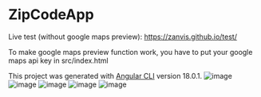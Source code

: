 # ZipCodeApp
Live test (without google maps preview): https://zanvis.github.io/test/

To make google maps preview function work, you have to put your google maps api key in src/index.html

This project was generated with [Angular CLI](https://github.com/angular/angular-cli) version 18.0.1.
![image](https://github.com/Zanvis/ZipCodeApp/assets/161169953/d30c19dd-c942-4a32-844a-94f684e3fae3)
![image](https://github.com/Zanvis/ZipCodeApp/assets/161169953/b7033825-31a0-4632-8116-930cd0b93965)
![image](https://github.com/Zanvis/ZipCodeApp/assets/161169953/908f8721-d2cc-488c-b714-eb36c843233d)
![image](https://github.com/Zanvis/ZipCodeApp/assets/161169953/ef6e1e91-8e0e-4947-a827-a1e1f7d9d46c)
![image](https://github.com/Zanvis/ZipCodeApp/assets/161169953/ff9bdaef-1435-4d72-91b9-b137a05ef50b)

